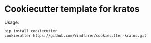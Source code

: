 # Cookiecutter template for kratos
Usage:
```bash
pip install cookiecutter
cookiecutter https://github.com/Windfarer/cookiecutter-kratos.git
```
